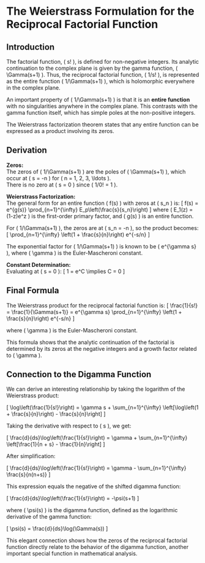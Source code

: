 # The Weierstrass Formulation for the Reciprocal Factorial Function

## Introduction

The factorial function, \( s! \), is defined for non-negative integers. Its analytic continuation to the complex plane is given by the gamma function, \( \Gamma(s+1) \). Thus, the reciprocal factorial function, \( 1/s! \), is represented as the entire function \( 1/\Gamma(s+1) \), which is holomorphic everywhere in the complex plane.

An important property of \( 1/\Gamma(s+1) \) is that it is an **entire function** with no singularities anywhere in the complex plane. This contrasts with the gamma function itself, which has simple poles at the non-positive integers.

The Weierstrass factorization theorem states that any entire function can be expressed as a product involving its zeros.

## Derivation

**Zeros:**  
The zeros of \( 1/\Gamma(s+1) \) are the poles of \( \Gamma(s+1) \), which occur at \( s = -n \) for \( n = 1, 2, 3, \ldots \).  
There is no zero at \( s = 0 \) since \( 1/0! = 1 \).

**Weierstrass Factorization:**  
The general form for an entire function \( f(s) \) with zeros at \( s_n \) is:
\[
f(s) = e^{g(s)} \prod_{n=1}^{\infty} E_p\left(\frac{s}{s_n}\right)
\]
where \( E_1(z) = (1-z)e^z \) is the first-order primary factor, and \( g(s) \) is an entire function.

For \( 1/\Gamma(s+1) \), the zeros are at \( s_n = -n \), so the product becomes:
\[
\prod_{n=1}^{\infty} \left(1 + \frac{s}{n}\right) e^{-s/n}
\]

The exponential factor for \( 1/\Gamma(s+1) \) is known to be \( e^{\gamma s} \), where \( \gamma \) is the Euler-Mascheroni constant.

**Constant Determination:**  
Evaluating at \( s = 0 \):
\[
1 = e^C \implies C = 0
\]

## Final Formula

The Weierstrass product for the reciprocal factorial function is:
\[
\frac{1}{s!} = \frac{1}{\Gamma(s+1)} = e^{\gamma s} \prod_{n=1}^{\infty} \left(1 + \frac{s}{n}\right) e^{-s/n}
\]

where \( \gamma \) is the Euler-Mascheroni constant.

This formula shows that the analytic continuation of the factorial is determined by its zeros at the negative integers and a growth factor related to \( \gamma \).

## Connection to the Digamma Function

We can derive an interesting relationship by taking the logarithm of the Weierstrass product:

\[
\log\left(\frac{1}{s!}\right) = \gamma s + \sum_{n=1}^{\infty} \left[\log\left(1 + \frac{s}{n}\right) - \frac{s}{n}\right]
\]

Taking the derivative with respect to \( s \), we get:

\[
\frac{d}{ds}\log\left(\frac{1}{s!}\right) = \gamma + \sum_{n=1}^{\infty} \left[\frac{1}{n + s} - \frac{1}{n}\right]
\]

After simplification:

\[
\frac{d}{ds}\log\left(\frac{1}{s!}\right) = \gamma - \sum_{n=1}^{\infty} \frac{s}{n(n+s)}
\]

This expression equals the negative of the shifted digamma function:

\[
\frac{d}{ds}\log\left(\frac{1}{s!}\right) = -\psi(s+1)
\]

where \( \psi(s) \) is the digamma function, defined as the logarithmic derivative of the gamma function:

\[
\psi(s) = \frac{d}{ds}\log(\Gamma(s))
\]

This elegant connection shows how the zeros of the reciprocal factorial function directly relate to the behavior of the digamma function, another important special function in mathematical analysis.